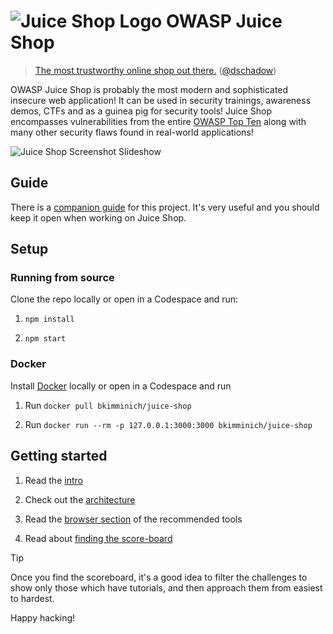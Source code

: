 # ![Juice Shop Logo](https://raw.githubusercontent.com/juice-shop/juice-shop/master/frontend/src/assets/public/images/JuiceShop_Logo_100px.png) OWASP Juice Shop

> [The most trustworthy online shop out there.](https://twitter.com/dschadow/status/706781693504589824)
> ([@dschadow](https://github.com/dschadow))

OWASP Juice Shop is probably the most modern and sophisticated insecure web
application! It can be used in security trainings, awareness demos, CTFs and as
a guinea pig for security tools! Juice Shop encompasses vulnerabilities from the
entire [OWASP Top Ten](https://owasp.org/www-project-top-ten) along with many
other security flaws found in real-world applications!

![Juice Shop Screenshot Slideshow](screenshots/slideshow.gif)

## Guide

There is a
[companion guide](https://pwning.owasp-juice.shop/companion-guide/latest/index.html)
for this project. It's very useful and you should keep it open when working on
Juice Shop.

## Setup

### Running from source

Clone the repo locally or open in a Codespace and run:

1. `npm install`

2. `npm start`

### Docker

Install [Docker](https://www.docker.com) locally or open in a Codespace and run

1. Run `docker pull bkimminich/juice-shop`

2. Run `docker run --rm -p 127.0.0.1:3000:3000 bkimminich/juice-shop`

## Getting started

1. Read the
   [intro](https://pwning.owasp-juice.shop/companion-guide/latest/introduction/motivation.html)

2. Check out the
   [architecture](https://pwning.owasp-juice.shop/companion-guide/latest/introduction/architecture.html)

3. Read the
   [browser section](https://pwning.owasp-juice.shop/companion-guide/latest/part1/rules.html#_browser)
   of the recommended tools

4. Read about
   [finding the score-board](https://pwning.owasp-juice.shop/companion-guide/latest/part2/score-board.html)

> [!TIP]
>
> Once you find the scoreboard, it's a good idea to filter the challenges to
> show only those which have tutorials, and then approach them from easiest to
> hardest.

Happy hacking!
